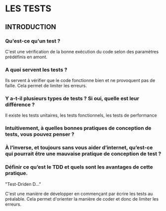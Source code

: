# LES TESTS

## INTRODUCTION

### Qu'est-ce qu'un test ?

C'est une vérification de la bonne exécution du code selon des paramètres prédéfinis en amont.

### A quoi servent les tests ?

Ils servent à vérifier que le code fonctionne bien et ne provoquent pas de faille. Cela permet de limiter les erreurs.

### Y a-t-il plusieurs types de tests ? Si oui, quelle est leur différence ?

Il existe les tests unitaires, les tests fonctionnels, les tests de performance

### Intuitivement, à quelles bonnes pratiques de conception de tests, vous pouvez penser ?



### À l’inverse, et toujours sans vous aider d’internet, qu’est-ce qui pourrait être une mauvaise pratique de conception de test ?



### Définir ce qu’est le TDD et quels sont les avantages de cette pratique.

"Test-Driden D..."

C'est une manière de développer en commençant par écrire les tests au préalable. 
Cela permet d'orienter la manière de coder et donc de limiter les erreurs.